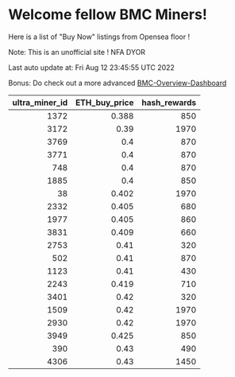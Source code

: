 # Welcome fellow BMC Miners!
Here is a list of "Buy Now" listings from Opensea floor !

Note: This is an unofficial site ! NFA DYOR

Last auto update at: Fri Aug 12 23:45:55 UTC 2022

Bonus: Do check out a more advanced [BMC-Overview-Dashboard](https://dune.com/defifunk/BMC-Overview-Dashboard)


|   ultra_miner_id |   ETH_buy_price |   hash_rewards |
|-----------------:|----------------:|---------------:|
|             1372 |           0.388 |            850 |
|             3172 |           0.39  |           1970 |
|             3769 |           0.4   |            870 |
|             3771 |           0.4   |            870 |
|              748 |           0.4   |            870 |
|             1885 |           0.4   |            850 |
|               38 |           0.402 |           1970 |
|             2332 |           0.405 |            680 |
|             1977 |           0.405 |            860 |
|             3831 |           0.409 |            660 |
|             2753 |           0.41  |            320 |
|              502 |           0.41  |            870 |
|             1123 |           0.41  |            430 |
|             2243 |           0.419 |            710 |
|             3401 |           0.42  |            320 |
|             1509 |           0.42  |           1970 |
|             2930 |           0.42  |           1970 |
|             3949 |           0.425 |            850 |
|              390 |           0.43  |            490 |
|             4306 |           0.43  |           1450 |